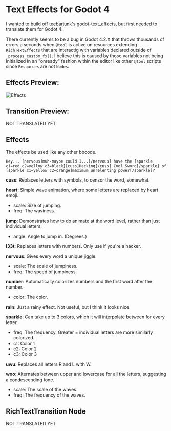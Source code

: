 # Text Effects for Godot 4
I wanted to build off [teebarjunk](https://github.com/teebarjunk)'s [godot-text_effects](https://github.com/teebarjunk/godot-text_effects), but first needed to translate them for Godot 4. 

There currently seems to be a bug in Godot 4.2.X that throws thousands of errors a seconds when `@tool` is active on resources extending `RichTextEffects` that are interactig with variables declared outside of `_process_custom_fx()`. I believe this is caused by those variables not being initialized in an "onready" fashion within the editor like other `@tool` scripts since `Resources` are not `Nodes`. 

## Effects Preview:

![Effects](readme/textfx000.gif)

## Transition Preview:

NOT TRANSLATED YET

## Effects

The effects be used like any other bbcode.

`
Hey... [nervous]muh-maybe could I...[/nervous] have the [sparkle c1=red c2=yellow c3=black][cuss]Hecking[/cuss] Cool Sword[/sparkle] of [sparkle c1=yellow c2=orange]maximum unrelenting power[/sparkle]?
`

**cuss**: Replaces letters with symbols, to censor the word, somewhat.


**heart**: Simple wave animation, where some letters are replaced by heart emoji.

- scale: Size of jumping.
- freq: The waviness.


**jump**: Demonstrates how to do animate at the word level, rather than just individual letters.

- angle: Angle to jump in. (Degrees.)


**l33t**: Replaces letters with numbers. Only use if you're a hacker.


**nervous**: Gives every word a unique jiggle.

- scale: The scale of jumpiness.
- freq: The speed of jumpiness.


**number**: Automatically colorizes numbers and the first word after the number.

- color: The color.


**rain**: Just a rainy effect. Not useful, but I think it looks nice.


**sparkle**: Can take up to 3 colors, which it will interpolate between for every letter.

- freq: The frequency. Greater = individual letters are more similarly colorized.
- c1: Color 1
- c2: Color 2
- c3: Color 3


**uwu**: Replaces all letters R and L with W.


**woo**: Alternates between upper and lowercase for all the letters, suggesting a condescending tone.

- scale: The scale of the waves.
- freq: The frequency of the waves.


## RichTextTransition Node

NOT TRANSLATED YET
